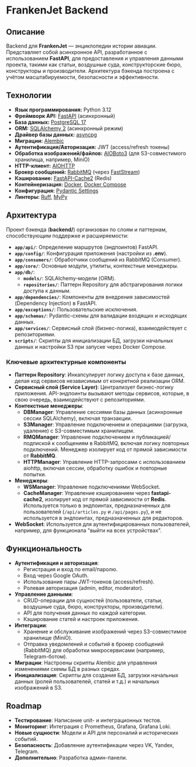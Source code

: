 # FrankenJet Backend

## Описание

Backend для **FrankenJet** — энциклопедии истории авиации. Представляет собой асинхронное API, разработанное с использованием **FastAPI**, для предоставления и управления данными проекта, такими как статьи, воздушные суда, конструкторские бюро, конструкторы и производители. Архитектура бэкенда построена с учётом масштабируемости, безопасности и эффективности.

## Технологии

* **Язык программирования:** Python 3.12
* **Фреймворк API:** [FastAPI](https://fastapi.tiangolo.com/) (асинхронный)
* **База данных:** [PostgreSQL 17](https://www.postgresql.org/)
* **ORM:** [SQLAlchemy 2](https://www.sqlalchemy.org/) (асинхронный режим)
* **Драйвер базы данных:** [asyncpg](https://magicstack.github.io/asyncpg/)
* **Миграции:** [Alembic](https://alembic.sqlalchemy.org/)
* **Аутентификация/Авторизация:** JWT (access/refresh токены)
* **Обработка изображений/файлов:** [AIOBoto3](https://aioboto3.readthedocs.io/) (для S3-совместимого хранилища, например, MiniO)
* **HTTP-клиент:** [AIOHTTP](https://docs.aiohttp.org/)
* **Брокер сообщений:** [RabbitMQ](https://www.rabbitmq.com/) (через [FastStream](https://faststream.airt.ai/))
* **Кэширование:** [FastAPI-Cache2](https://github.com/indominusbyte/fastapi-cache) (Redis)
* **Контейнеризация:** [Docker](https://www.docker.com/), [Docker Compose](https://docs.docker.com/compose/)
* **Конфигурация:** [Pydantic Settings](https://docs.pydantic.dev/latest/concepts/pydantic_settings/)
* **Линтеры:** [Ruff](https://github.com/astral-sh/ruff), [MyPy](https://mypy.readthedocs.io/)

## Архитектура

Проект бэкенда (**backend/**) организован по слоям и паттернам, способствующим поддержке и расширяемости:

* **`app/api/`**: Определение маршрутов (эндпоинтов) FastAPI.
* **`app/config/`**: Конфигурация приложения (настройки из **.env**).
* **`app/consumers/`**: Обработчики сообщений из RabbitMQ (Consumer).
* **`app/core/`**: Основные модули, утилиты, контекстные менеджеры.
* **`app/db/`**:
    * **`models/`**: SQLAlchemy-модели (ORM).
    * **`repositories/`**: Паттерн Repository для абстрагирования логики доступа к данным.
* **`app/dependencies/`**: Компоненты для внедрения зависимостей (Dependency Injection) в FastAPI.
* **`app/exceptions/`**: Пользовательские исключения.
* **`app/schemas/`**: Pydantic-схемы для валидации входящих и исходящих данных.
* **`app/services/`**: Сервисный слой (бизнес-логика), взаимодействует с репозиториями.
* **`scripts/`**: Скрипты для инициализации БД, загрузки начальных данных и настройки S3 при запуске через Docker Compose.

### Ключевые архитектурные компоненты

* **Паттерн Repository**: Инкапсулирует логику доступа к базе данных, делая код сервисов независимым от конкретной реализации ORM.
* **Сервисный слой (Service Layer)**: Централизует бизнес-логику приложения. API-эндпоинты вызывают методы сервисов, которые, в свою очередь, взаимодействуют с репозиториями.
* **Контекстные менеджеры**:
    * **DBManager**: Управление сессиями базы данных (асинхронные сессии SQLAlchemy), включая транзакции.
    * **S3Manager**: Управление подключением и операциями (загрузка, удаление) с S3-совместимым хранилищем.
    * **RMQManager**: Управление подключением и публикацией/подпиской к сообщениям в RabbitMQ, включая логику повторных подключений. Менеджер изолирует код от прямой зависимости от **RabbitMQ**.
    * **HTTPManager**: Управление HTTP-запросами с использованием aiohttp, включая сессии, обработку ошибок и повторные попытки.
* **Менеджеры**:
    * **WSManager**: Управление подключениями WebSocket.
    * **CacheManager**: Управление кэшированием через **fastapi-cache2**, изолирует код от прямой зависимости от **Redis**. Используется только в эндпоинтах, предназначенных для пользователей (`/api/articles.py` и `/api/pages.py`), и не используется в эндпоинтах, предназначенных для редакторов.
* **WebSocket**: Используется для аутентифицированных пользователей, например, для функционала "выйти на всех устройствах".

## Функциональность

* **Аутентификация и авторизация**:
    * Регистрация и вход по email/паролю.
    * Вход через Google OAuth.
    * Использование пары JWT-токенов (access/refresh).
    * Ролевая авторизация (admin, editor, moderator).
* **Управление данными**:
    * CRUD-операции для сущностей (пользователи, статьи, воздушные суда, бюро, конструкторы, производители).
    * API для получения данных по каждой категории.
    * Кэширование статей и настроек приложения.
* **Интеграции**:
    * Хранение и обслуживание изображений через S3-совместимое хранилище (MiniO).
    * Отправка уведомлений и событий в брокер сообщений (RabbitMQ) для обработки микросервисами (например, Telegram-ботом).
* **Миграции**: Настроены скрипты Alembic для управления изменениями схемы БД в разных средах.
* **Инициализация**: Скрипты для создания БД, загрузки начальных данных (ролей пользователей, статей и т.д.) и начальных изображений в S3.

## Roadmap

* **Тестирование**: Написание unit- и интеграционных тестов.
* **Мониторинг**: Интеграция с Prometheus, Grafana, Grafana Loki.
* **Новые сущности**: Модели и API для персоналий и исторических событий.
* **Безопасность**: Добавление аутентификации через VK, Yandex, Telegram.
* **Дополнительно**: Разработка админ-панели.
